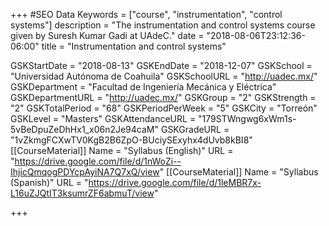 +++
#SEO Data
Keywords = ["course", "instrumentation", "control systems"]
description = "The instrumentation and control systems course given by Suresh Kumar Gadi at UAdeC."
date = "2018-08-06T23:12:36-06:00"
title = "Instrumentation and control systems"

GSKStartDate = "2018-08-13"
GSKEndDate = "2018-12-07"
GSKSchool = "Universidad Autónoma de Coahuila"
GSKSchoolURL = "http://uadec.mx/"
GSKDepartment = "Facultad de Ingeniería Mecánica y Eléctrica"
GSKDepartmentURL = "http://uadec.mx/"
GSKGroup = "2"
GSKStrength = "2"
GSKTotalPeriod = "68"
GSKPeriodPerWeek = "5"
GSKCity = "Torreón"
GSKLevel = "Masters"
GSKAttendanceURL = "179STWngwg6xWm1s-5vBeDpuZeDhHx1_x06n2Je94caM"
GSKGradeURL = "1vZkmgFCXwTV0KgB2B6ZpO-BUciySExyhx4dUvb8kBI8"
[[CourseMaterial]]
    Name = "Syllabus (English)"
    URL = "https://drive.google.com/file/d/1nWoZi--IhjicQmqogPDYcpAyiNA7Q7xQ/view"
[[CourseMaterial]]
    Name = "Syllabus (Spanish)"
    URL = "https://drive.google.com/file/d/1leMBR7x-L16uZJQtIT3ksumrZF6abmuT/view"

	
	
+++